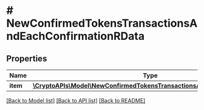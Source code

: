# # NewConfirmedTokensTransactionsAndEachConfirmationRData

## Properties

Name | Type | Description | Notes
------------ | ------------- | ------------- | -------------
**item** | [**\CryptoAPIs\Model\NewConfirmedTokensTransactionsAndEachConfirmationRI**](NewConfirmedTokensTransactionsAndEachConfirmationRI.md) |  |

[[Back to Model list]](../../README.md#models) [[Back to API list]](../../README.md#endpoints) [[Back to README]](../../README.md)
